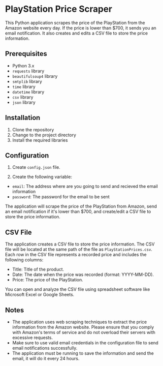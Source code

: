 # PlayStation Price Scraper

This Python application scrapes the price of the PlayStation from the Amazon website every day. If the price is lower than $700, it sends you an email notification. It also creates and edits a CSV file to store the price information.

## Prerequisites

- Python 3.x
- `requests` library
- `beautifulsoup4` library
- `smtplib` library
- `time` library
- `datetime` library
- `csv` library
- `json` library

## Installation

1. Clone the repository
2. Change to the project directory
3. Install the required libraries

## Configuration

1. Create `config.json` file.

2. Create the following variable:
- `email`: The address where are you going to send and recieved the email information
- `password`: The password for the email to be sent


The application will scrape the price of the PlayStation from Amazon, send an email notification if it's lower than $700, and create/edit a CSV file to store the price information.

## CSV File

The application creates a CSV file to store the price information. The CSV file will be located at the same path of the file as `PlayStationPrices.csv`. Each row in the CSV file represents a recorded price and includes the following columns:

- Title: Title of the product.
- Date: The date when the price was recorded (format: YYYY-MM-DD).
- Price: The price of the PlayStation.

You can open and analyze the CSV file using spreadsheet software like Microsoft Excel or Google Sheets.

## Notes

- The application uses web scraping techniques to extract the price information from the Amazon website. Please ensure that you comply with Amazon's terms of service and do not overload their servers with excessive requests.
- Make sure to use valid email credentials in the configuration file to send email notifications successfully.
- The application must be running to save the information and send the email, it will do it every 24 hours.
